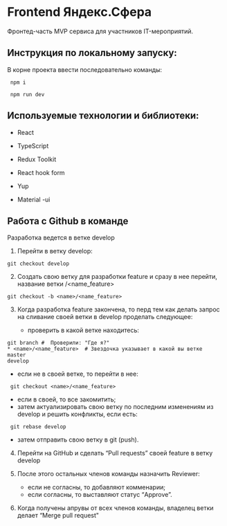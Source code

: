 # Frontend Яндекс.Сфера

Фронтед-часть MVP сервиса для участников IT-мероприятий.

## Инструкция по локальному запуску:

В корне проекта ввести последовательно команды:

```
 npm i
```

```
 npm run dev
```

## Используемые технологии и библиотеки:

- React

- TypeScript

- Redux Toolkit

- React hook form

- Yup

- Material -ui

## Работа с Github в команде

Разработка ведется в ветке develop

1. Перейти в ветку develop:

```
git checkout develop
```

2. Создать свою ветку для разработки feature и сразу в нее перейти, название ветки <name>/<name_feature>

```
git checkout -b <name>/<name_feature>
```

3. Когда разработка feature закончена, то перд тем как делать запрос на сливание своей ветки в develop проделать следующее:

   - проверить в какой ветке находитесь:

```
git branch #  Проверили: "Где я?"
* <name>/<name_feature>  # Звездочка указывает в какой вы ветке
master
develop
```

- если не в своей ветке, то перейти в нее:

```
 git checkout <name>/<name_feature>
```

- если в своей, то все закомитить;
- затем актуализировать свою ветку по последним изменениям из develop и решить конфликты, если есть:

```
 git rebase develop
```

- затем отправить свою ветку в git (push).

4. Перейти на GitHub и сделать “Pull requests” своей feature в ветку develop

5. После этого остальных членов команды назначить Reviewer:

   - если не согласны, то добавляют комменарии;
   - если согласны, то выставляют статус “Approve”.

6. Когда получены апрувы от всех членов команды, владелец ветки делает “Merge pull request"
